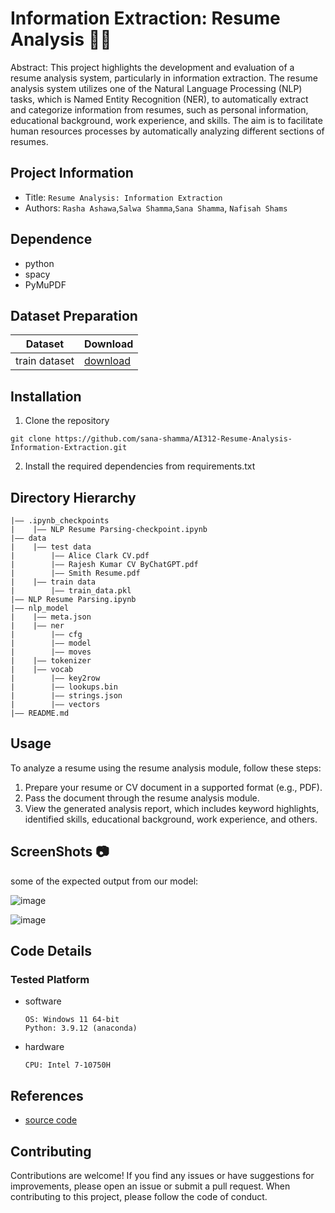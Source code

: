 Information Extraction: Resume Analysis 📑💼
===
Abstract: This project highlights the development and evaluation of a resume analysis system, particularly in information extraction. The resume analysis system utilizes one of the Natural Language Processing (NLP) tasks, which is Named Entity Recognition (NER), to automatically extract and categorize information from resumes, such as personal information, educational background, work experience, and skills. The aim is to facilitate human resources processes by automatically analyzing different sections of resumes. 

## Project Information
- Title:  `Resume Analysis: Information Extraction `
- Authors:  `Rasha Ashawa`,`Salwa Shamma`,`Sana Shamma`, `Nafisah Shams`

## Dependence
- python
- spacy
- PyMuPDF

## Dataset Preparation
| Dataset | Download |
| ---     | ---   |
| train dataset | [download](https://github.com/laxmimerit/CV-Parsing-using-Spacy-3) |

## Installation
1. Clone the repository
```
git clone https://github.com/sana-shamma/AI312-Resume-Analysis-Information-Extraction.git
```
2. Install the required dependencies from requirements.txt

## Directory Hierarchy
```
|—— .ipynb_checkpoints
|    |—— NLP Resume Parsing-checkpoint.ipynb
|—— data
|    |—— test data
|        |—— Alice Clark CV.pdf
|        |—— Rajesh Kumar CV ByChatGPT.pdf
|        |—— Smith Resume.pdf
|    |—— train data
|        |—— train_data.pkl
|—— NLP Resume Parsing.ipynb
|—— nlp_model
|    |—— meta.json
|    |—— ner
|        |—— cfg
|        |—— model
|        |—— moves
|    |—— tokenizer
|    |—— vocab
|        |—— key2row
|        |—— lookups.bin
|        |—— strings.json
|        |—— vectors
|—— README.md
```

## Usage

To analyze a resume using the resume analysis module, follow these steps:

1. Prepare your resume or CV document in a supported format (e.g., PDF).
2. Pass the document through the resume analysis module.
3. View the generated analysis report, which includes keyword highlights, identified skills, educational background, work experience, and others.

## ScreenShots 📷

some of the expected output from our model:

![image](https://github.com/SalwaSh/AI312-Resume-Analysis-Information-Extraction/assets/97047182/87cc7ead-8f1d-4d26-8c3a-6b08e85e70dd)

![image](https://github.com/SalwaSh/AI312-Resume-Analysis-Information-Extraction/assets/97047182/f6e46afc-9f04-49a9-baa0-7da277749f6b)


## Code Details
### Tested Platform
- software
  ```
  OS: Windows 11 64-bit 
  Python: 3.9.12 (anaconda)
  ```
- hardware
  ```
  CPU: Intel 7-10750H
  ```

## References
- [source code](https://github.com/laxmimerit/CV-Parsing-using-Spacy-3)

## Contributing
Contributions are welcome! If you find any issues or have suggestions for improvements, please open an issue or submit a pull request. When contributing to this project, please follow the code of conduct.

